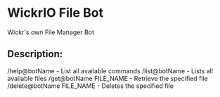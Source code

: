 # WickrIO File Bot

Wickr's own File Manager Bot

## Description:
/help@botName - List all available commands
/list@botName - Lists all available files
/get@botName FILE_NAME - Retrieve the specified file
/delete@botName FILE_NAME - Deletes the specified file
